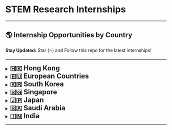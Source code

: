 # STEM Research Internships

<!-- <details>
  <summary><strong><span style="font-size: 1.5em;">XXXX</span></strong></summary>
    <ul>
        <li><p style="font-size: 1em;">🇧🇬 <a href="XXXX" target="_blank">XXXX</a> XXXX</p></li>
    </ul>
</details> -->
---

## 🌎 Internship Opportunities by Country  

**Stay Updated:** Star (⭐)  and Follow this repo for the latest internships!

---
<details>
  <summary><strong><span style="font-size: 1.5em;">🇭🇰 Hong Kong</span></strong></summary>
    <ul>
        <li><p style="font-size: 1em;"><a href="https://www.cs.hku.hk/rintern/" target="_blank">HKU CDS Research Internship Programme 2025</a> — Deadline: May 30, 2025</p></li>
    </ul>
</details>

<details>
  <summary><strong><span style="font-size: 1.5em;">🇪🇺 European Countries</span></strong></summary>
    <ul>
        <li><p style="font-size: 1em;">🇧🇬 <a href="https://insait.ai/surf/" target="_blank">INSAIT, Bulgaria</a> - Deadline: March 3, 2025</p></li>
    </ul>
</details>


<details>
  <summary><strong><span style="font-size: 1.5em;">🇰🇷 South Korea</span></strong></summary>
    <ul>
        <li><p style="font-size: 1em;"><a href="https://www.gist.ac.kr/en/html/sub07/0702.html" target="_blank">GIST- Global Intern Program (GIP)</a> - Deadline: February 28, 2025</p></li>
    </ul>
</details>


<details>
  <summary><strong><span style="font-size: 1.5em;">🇸🇬 Singapore</span></strong></summary>
    <ul>
        <li><p style="font-size: 1em;"><a href="https://www.a-star.edu.sg/" target="_blank">A<sup>*</sup>STAR</a> - Deadline: Open throughout the year</p></li>
        <li><p style="font-size: 1em;"><a href="https://www.ntu.edu.sg/about-us/global/global-connect-fellowship" target="_blank">NTU- Global Connect Fellowship</a>  - Deadline: February 28, 2025</p></li>
    </ul>
</details>


<!-- ### 🇹🇼 **Taiwan**  
- **[XXXXX]()**  -->

<details>
  <summary><strong><span style="font-size: 1.5em;">🇯🇵 Japan </span></strong></summary>
    <ul>
        <li><p style="font-size: 1em;"><a href="https://admissions.oist.jp/research-internship" target="_blank">OIST Research Internship</a> - Deadline: Applications Closed</p></li>
    </ul>
</details>



<details>
  <summary><strong><span style="font-size: 1.5em;">🇸🇦 Saudi Arabia </span></strong></summary>
    <ul>
        <li><p style="font-size: 1em;"><a href="https://admissions.kaust.edu.sa/study/internships" target="_blank">Visiting Student Research Program (VSRP) at KAUST</a> - Deadline: Open throughout the year</p></li>
        <li><p style="font-size: 1em;"><a href="https://cemse.kaust.edu.sa/internship-opportunities/saudi-summer-internship-ssi" target="_blank">Saudi Summer Internship (SSI) at KAUST</a> - Deadline: April 16, 2025</p></li>
    </ul>
</details>

<details>
  <summary><strong><span style="font-size: 1.5em;">🇮🇳 India</span></strong></summary>
    <ol>
        <summary><span style="font-size: 1.2em;">IITs</span></summary>
        <ol>
            <li><p style="font-size: 1em;"><a href="https://ssp.iitm.ac.in/summer-fellowship-registration" target="_blank">IIT Madras</a> - Deadline: February 28, 2025</p></li>
            <li><p style="font-size: 1em;"><a href="https://iith.ac.in/research/SURE/" target="_blank">IIT Hyderabad</a> - Deadline: March 5, 2025</p></li>
            <li><p style="font-size: 1em;"><a href="https://www.iitg.ac.in/cse/summerinternship/" target="_blank">IIT Guwhati</a> - (CSE) Deadline:  March 20, 2025</p></li>
            <li><p style="font-size: 1em;"><a href="https://www.iitg.ac.in/civil/home_news_details.php?slno=OTFqenZ6OWxVMUd3NHpvcGZvTDVRZz09&notice=Summer-Training/Internship-2025" target="_blank">IIT Guwhati</a> - (Civil) Deadline:  March 15, 2025</p></li>
            <li><p style="font-size: 1em;"><a href="https://surge.iitk.ac.in/app/main.php" target="_blank">IIT Kanpur</a>  - Deadline: February 18, 2025</p></li>
            <li><p style="font-size: 1em;"><a href="https://www.iitmandi.ac.in/internships" target="_blank">IIT Mandi</a> - Deadline: Opening Soon</p></li>
            <li><p style="font-size: 1em;"><a href="https://people.iitism.ac.in/~research/SRIP.php" target="_blank">IIT Dhanbad</a> - Deadline:</p></li>
            <li><p style="font-size: 1em;"><a href="https://www.iitrpr.ac.in/studentportal/summerinternship-2025" target="_blank">IIT Ropar</a> - Deadline: February 28, 2025</p></li>
            <li><p style="font-size: 1em;"><a href="https://srip.iitgn.ac.in/info/guidelines/" target="_blank">IIT Gandhinagar</a> - Deadline: March 1, 2025</p></li>
            <li><p style="font-size: 1em;"><a href="https://sun.iitpkd.ac.in/" target="_blank">IIT Palakkad</a> - Deadline: March 18, 2025 (Others), February 25, 2025 (Foreign Nationals)</p></li>
            <li><p style="font-size: 1em;"><a href="https://iitgoa.ac.in/summer-internships-2024-at-iit-goa/" target="_blank">IIT Goa</a> - Deadline: Opening Soon</p></li>
            <li><p style="font-size: 1em;"><a href="https://www.iitjammu.ac.in/post/rise-up" target="_blank">IIT Jammu</a> - Deadline: Opening Soon</p></li>
            <li><p style="font-size: 1em;"><a href="https://webapps.iitbbs.ac.in/internship-application/" target="_blank">IIT Bhubaneswar</a> - Deadline: Opening Soon</p></li>
            <li><p style="font-size: 1em;"><a href="https://www.iiti.ac.in/page/summer-internship-2025-for-ug-students" target="_blank">IIT Indore</a> - Deadline: April 30, 2025</p></li>
        </ol>
        <summary><span style="font-size: 1.2em;">IISERs</span></summary>
        <ol>
            <li><p style="font-size: 1em;"><a href="http://www3.iiserpune.ac.in/~sspc/" target="_blank">IISER Pune</a> - Deadline: February 21, 2025</p></li>
            <li><p style="font-size: 1em;"><a href="https://www.iiserb.ac.in/assets/all_upload/doaa/IISER_Bhopal_Summer_Internship.pdf" target="_blank">IISER Bhopal</a> - Deadline: March 21, 2025</p></li>
            <li><p style="font-size: 1em;"><a href="https://www.iiserkol.ac.in/~summer.research/" target="_blank">IISER Kolkata</a> - Deadline: April 9, 2025</p></li>
            <li><p style="font-size: 1em;"><a href="https://www.iisermohali.ac.in/admission-news/summer-research-program-2024" target="_blank">IISER Mohali</a> - Deadline: Opening Soon</p></li>
        </ol>
        <summary><span style="font-size: 1.2em;">NITs</span></summary>
        <ol>
            <li><p style="font-size: 1em;"><a href="https://eapplication.nitrkl.ac.in/internship/" target="_blank">NIT Rourkela</a> - Deadline: March 28, 2024</p></li>
            <li><p style="font-size: 1em;"><a href="https://vnit.ac.in/section/tnp/summer-internships/" target="_blank">VNIT Nagpur</a> - Deadline: March 28, 2024</p></li>
            <!-- <li><p style="font-size: 1em;"><a href="XXXX" target="_blank">XXXX</a> XXXX</p></li>
            <li><p style="font-size: 1em;"><a href="XXXX" target="_blank">XXXX</a> XXXX</p></li> -->
        </ol>
        <summary><span style="font-size: 1.2em;">IIITs</span></summary>
        <ol>
            <li><p style="font-size: 1em;"><a href="https://www.iiitb.ac.in/summer-internship" target="_blank">IIIT Bangalore</a> - Deadline: March 31, 2025</p></li>
            <li><p style="font-size: 1em;"><a href="https://iiitn.ac.in/page.php?id=240" target="_blank">IIIT Nagpur</a> - Deadline: Not Mentioned</p></li>
            <li><p style="font-size: 1em;"><a href="https://iiitvadodara.ac.in/internship.php" target="_blank">IIIT Vadodara</a> - Deadline: Not Mentioned</p></li>
            <li><p style="font-size: 1em;"><a href="https://internship.iiitkottayam.ac.in/" target="_blank">IIIT Kottayam</a> - Deadline: April 01, 2025</p></li>
        </ol>
        <summary><span style="font-size: 1.2em;">Others</span></summary>
        <ol>
            <li><p style="font-size: 1em;"><a href="https://www.barc.gov.in/student/" target="_blank">BARC (Bhabha Atomic Research Centre) Internship</a> - March 2025 (Tentative)</p></li>
            <li><p style="font-size: 1em;"><a href="https://www.bits-pilani.ac.in/news/bits-pilani-goa-summer-research-program-2025-bgsrp-2025/" target="_blank">BITS Pilani Goa</a> - Deadline: March 22, 2025 </p></li>
            <!-- <li><p style="font-size: 1em;"><a href="XXXX" target="_blank">XXXX</a> XXXX</p></li>
            <li><p style="font-size: 1em;"><a href="XXXX" target="_blank">XXXX</a> XXXX</p></li> -->
        </ol>
    </ol>
</details>

---





